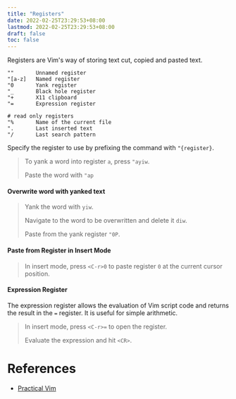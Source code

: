 ```yaml
---
title: "Registers"
date: 2022-02-25T23:29:53+08:00
lastmod: 2022-02-25T23:29:53+08:00
draft: false
toc: false
---
```


Registers are Vim's way of storing text cut, copied and pasted text.

```
""       Unnamed register
"[a-z]   Named register
"0       Yank register
"_       Black hole register
"+       X11 clipboard
"=       Expression register

# read only registers
"%       Name of the current file
".       Last inserted text
"/       Last search pattern
```

Specify the register to use by prefixing the command with `"{register}`.

>To yank a word into register `a`, press `"ayiw`.
>
>Paste the word with `"ap`

#### Overwrite word with yanked text

>Yank the word with `yiw`.
>
>Navigate to the word to be overwritten and delete it `diw`.
>
>Paste from the yank register `"0P`.

#### Paste from Register in Insert Mode

>In insert mode, press `<C-r>0` to paste register `0` at the current cursor position.

#### Expression Register

The expression register allows the evaluation of Vim script code and returns the result in the `=` register. It is useful for simple arithmetic.

> In insert mode, press `<C-r>=` to open the register.
>
> Evaluate the expression and hit `<CR>`.

# References
- [Practical
  Vim](https://www.oreilly.com/library/view/practical-vim-2nd/9781680501629/)
